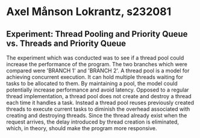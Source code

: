# Axel Månson Lokrantz, s232081
## Experiment: Thread Pooling and Priority Queue vs. Threads and Priority Queue

The experiment which was conducted was to see if a thread pool could increase the performance of the program. The two branches which were compared were 'BRANCH 1' and 'BRANCH 2'. A thread pool is a model for achieving concurrent execution. It can hold multiple threads waiting for tasks to be allocated to them. By maintaining a pool, the model could potentially increase performance and avoid latency. Opposed to a regular thread implementation, a thread pool does not create and destroy a thread each time it handles a task. Instead a thread pool reuses previously created threads to execute current tasks to diminish the overhead associated with creating and destroying threads. Since the thread already exist when the request arrives, the delay introduced by thread creation is eliminated, which, in theory, should make the program more responsive.
